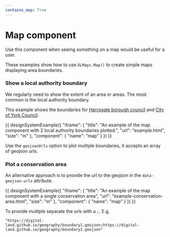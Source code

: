 ```yaml
---
contains_map: True
---
```

# Map component

Use this component when seeing something on a map would be useful for a user.

These examples show how to use `DLMaps.Map()` to create simple maps displaying area boundaries.

### Show a local authority boundary

We regularly need to show the extent of an area or areas. The most common is the local authority boundary.

This example shows the boundaries for [Harrogate borough council](https://digital-land.github.io/organisation/local-authority-eng/HAG/) and [City of York Council](https://digital-land.github.io/organisation/local-authority-eng/YOR/).

{{ designSystemExample({
"iframe": {
    "title": "An example of the map component with 2 local authority boundaries plotted.",
    "url": "example.html",
    "size": "m"
},
"component": {
    "name": "map"
}
}) }}

Use the `geojsonUrls` option to plot mulitple boundaries, it accepts an array of geojson urls.

### Plot a conservation area



An alternative approach is to provide the url to the geojson in the `data-geojson-urls` attribute.

{{ designSystemExample({
"iframe": {
    "title": "An example of the map component with a single conservation area",
    "url": "example-conservation-area.html",
    "size": "m"
},
"component": {
    "name": "map"
}
}) }}

To provide mulitple separate the urls with a `;`. E.g.

    "https://digital-land.github.io/geography/boundary1.geojson;https://digital-land.github.io/geography/boundary2.geojson"